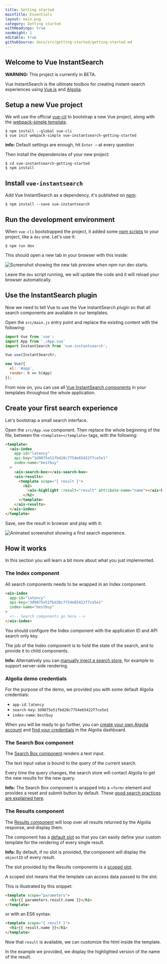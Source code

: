 ```yaml
---
title: Getting started
mainTitle: Essentials
layout: main.pug
category: Getting started
withHeadings: true
navWeight: 1
editable: true
githubSource: docs/src/getting-started/getting-started.md
---
```


## Welcome to Vue InstantSearch

**WARNING:** This project is currently in BETA.

Vue InstantSearch is the ultimate toolbox for creating instant-search
experiences using [Vue.js](https://vuejs.org/) and [Algolia](https://www.algolia.com/).

## Setup a new Vue project

We will use the official [vue-cli](https://vuejs.org/v2/guide/installation.html#CLI) to bootstrap a new Vue project, along with the [webpack-simple template](https://github.com/vuejs/vue-cli#official-templates).

```shell
$ npm install --global vue-cli
$ vue init webpack-simple vue-instantsearch-getting-started
```

**info:** Default settings are enough, hit `Enter ⏎` at every question

Then install the dependencies of your new project:

```shell
$ cd vue-instantsearch-getting-started
$ npm install
```

## Install `vue-instantsearch`

Add Vue InstantSearch as a dependency, it's published on [npm](https://www.npmjs.com):

```shell
$ npm install --save vue-instantsearch
```

## Run the development environment

When `vue-cli` bootstrapped the project, it added some [npm scripts](https://docs.npmjs.com/misc/scripts) to your project, like a `dev` one. Let's use it:

```shell
$ npm run dev
```

This should open a new tab in your browser with this inside:

![Screenshot showing the new tab preview when npm run dev starts](images/getting-started-npm-run-dev.png).

Leave the `dev` script running, we will update the code and it will reload your browser
automatically.

## Use the InstantSearch plugin

Now we need to tell Vue to use the Vue InstantSearch plugin so that all search
components are available in our templates.

Open the `src/main.js` entry point and replace the existing content with the following:

```javascript
import Vue from 'vue';
import App from './App.vue'
import InstantSearch from 'vue-instantsearch';

Vue.use(InstantSearch);

new Vue({
  el: '#app',
  render: h => h(App)
});
```

From now on, you can use all [Vue InstantSearch components](getting-started/using-components.html) in your templates throughout the whole application.

## Create your first search experience

Let's bootstrap a small search interface.

Open the `src/App.vue` component. Then replace the whole beginning of the file, between the `<template></template>` tags, with the following:

```html
<template>
  <ais-index
    app-id="latency"
    api-key="3d9875e51fbd20c7754e65422f7ce5e1"
    index-name="bestbuy"
  >
    <ais-search-box></ais-search-box>
    <ais-results>
      <template scope="{ result }">
        <h2>
          <ais-highlight :result="result" attribute-name="name"></ais-highlight>
        </h2>
      </template>
    </ais-results>
  </ais-index>
</template>
```

Save, see the result in browser and play with it:

![Animated screenshot showing a first search experience](images/first-search-experience.gif).

## How it works

In this section you will learn a bit more about what you just implemented.

### The Index component

All search components needs to be wrapped in an Index component.

```html
<ais-index
  app-id="latency"
  api-key="3d9875e51fbd20c7754e65422f7ce5e1"
  index-name="bestbuy"
>
  <!-- Search components go here -->
</ais-index>
```

You should configure the Index component with the application ID and API search only key.

The job of the Index component is to hold the state of the search, and to provide it to child components.

**Info:** Alternatively you can [manually inject a search store](getting-started/search-store.html), for example to support server-side rendering.

### Algolia demo credentials

For the purpose of the demo, we provided you with some default Algolia credentials:

 - `app-id`: `latency`
 - `search-key`: `3d9875e51fbd20c7754e65422f7ce5e1`
 - `index-name`: `bestbuy`

When you will be ready to go further, you can [create your own Algolia account](https://www.algolia.com/users/sign_up) and [find your credentials](https://www.algolia.com/api-keys) in the Algolia dashboard.

### The Search Box component

The [Search Box component](components/search-box.html) renders a text input.

The text input value is bound to the query of the current search.

Every time the query changes, the search store will contact Algolia to get the new results for the new query.

**Info:** The Search Box component is wrapped into a `<form>` element and provides a reset and submit button by default. These [good search practices are explained here](https://blog.algolia.com/mobile-search-ux-tips/).

### The Results component

The [Results component](components/results.html) will loop over all results returned
by the Algolia response, and display them.

The component has a [default slot](https://vuejs.org/v2/guide/components.html#Single-Slot) so that you can easily define your custom template for the rendering of every single result.

**Info:** By default, if no slot is provided, the component will display the `objectID` of every result.

The slot provided by the Results components is a [scoped slot](https://vuejs.org/v2/guide/components.html#Scoped-Slots).

A scoped slot means that the template can access data passed to the slot.

This is illustrated by this snippet:

```html
<template scope="parameters">
  <h1>{{ parameters.result.name }}</h1>
</template>
```

or with an ES6 syntax:

```html
<template scope="{ result }">
  <h1>{{ result.name }}</h1>
</template>
```

Now that `result` is available, we can customize the html inside the template.

In the example we provided, we display the highlighted version of the name of the result.
